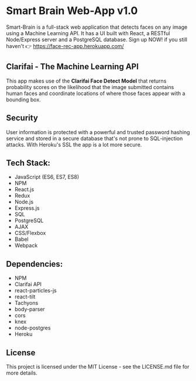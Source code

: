 Smart Brain Web-App v1.0
======
Smart-Brain is a full-stack web application that detects faces on any image using a Machine Learning API. It has a UI built with React, a RESTful Node/Express server and a PostgreSQL database. Sign up NOW! if you still haven't :point_right: <https://face-rec-app.herokuapp.com/>

## Clarifai - The Machine Learning API 
This app makes use of the **Clarifai Face Detect Model** that returns probability scores on the likelihood that the image submitted contains human faces and coordinate locations of where those faces appear with a bounding box.

## Security
User information is protected with a powerful and trusted password hashing service and stored in a secure database that's not prone to SQL-injection attacks. With Heroku's SSL the app is a lot more secure.

## Tech Stack:
+ JavaScript (ES6, ES7, ES8)
+ NPM 
+ React.js
+ Redux
+ Node.js
+ Express.js
+ SQL
+ PostgreSQL
+ AJAX
+ CSS/Flexbox
+ Babel
+ Webpack

## Dependencies:
+ NPM
+ Clarifai API
+ react-particles-js
+ react-tilt
+ Tachyons
+ body-parser
+ cors
+ knex
+ node-postgres
+ Heroku

## License

This project is licensed under the MIT License - see the LICENSE.md file for more details.


